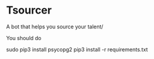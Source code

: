 # Tsourcer
A bot that helps you source your talent/


You should do 

sudo pip3 install psycopg2
pip3 install -r requirements.txt
